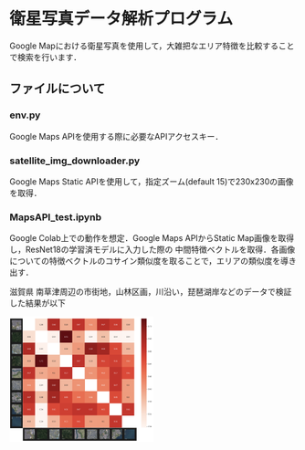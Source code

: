 # 衛星写真データ解析プログラム

Google Mapにおける衛星写真を使用して，大雑把なエリア特徴を比較することで検索を行います．

## ファイルについて

### env.py

Google Maps APIを使用する際に必要なAPIアクセスキー．

### satellite_img_downloader.py

Google Maps Static APIを使用して，指定ズーム(default 15)で230x230の画像を取得．

### MapsAPI_test.ipynb

Google Colab上での動作を想定．Google Maps APIからStatic Map画像を取得し，ResNet18の学習済モデルに入力した際の
中間特徴ベクトルを取得．各画像についての特徴ベクトルのコサイン類似度を取ることで，エリアの類似度を導き出す．

滋賀県 南草津周辺の市街地，山林区画，川沿い，琵琶湖岸などのデータで検証した結果が以下

<img width="50%" src="./docs/resnet18_satellite_cos_matrix.png">
